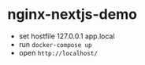 # nginx-nextjs-demo
- set hostfile 127.0.0.1 app.local
- run `docker-compose up`
- open `http://localhost/`
